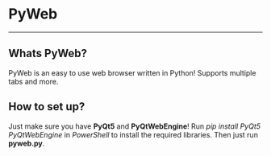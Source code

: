 # PyWeb
***
## Whats PyWeb?
PyWeb is an easy to use web browser written in Python! Supports multiple tabs and more.

## How to set up?
Just make sure you have **PyQt5** and **PyQtWebEngine**! 
Run *pip install PyQt5 PyQtWebEngine* in *PowerShell* to install the required libraries.
Then just run **pyweb.py**.

